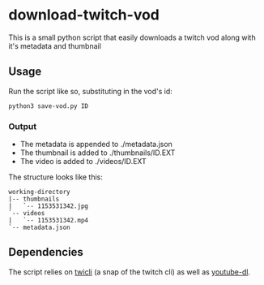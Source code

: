 # download-twitch-vod

This is a small python script that easily downloads a twitch vod along with it's metadata and thumbnail 

## Usage

Run the script like so, substituting in the vod's id:

`python3 save-vod.py ID`

### Output

- The metadata is appended to ./metadata.json
- The thumbnail is added to ./thumbnails/ID.EXT 
- The video is added to ./videos/ID.EXT 

The structure looks like this:

```
working-directory
|-- thumbnails
|   `-- 1153531342.jpg
`-- videos
|   `-- 1153531342.mp4
`-- metadata.json
```

## Dependencies

The script relies on [twicli](https://snapcraft.io/twcli) (a snap of the twitch cli) as well as [youtube-dl](https://youtube-dl.org).

